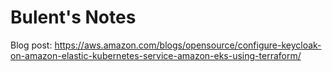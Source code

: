 # Bulent's Notes

Blog post: https://aws.amazon.com/blogs/opensource/configure-keycloak-on-amazon-elastic-kubernetes-service-amazon-eks-using-terraform/